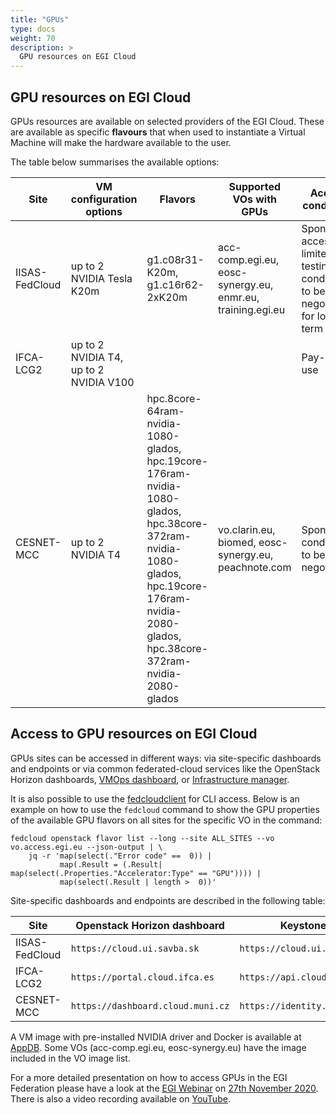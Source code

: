 ```yaml
---
title: "GPUs"
type: docs
weight: 70
description: >
  GPU resources on EGI Cloud
---
```


## GPU resources on EGI Cloud

GPUs resources are available on selected providers of the EGI Cloud. These are
available as specific **flavours** that when used to instantiate a Virtual
Machine will make the hardware available to the user.

The table below summarises the available options:

<!-- markdownlint-disable line-length -->

| Site           | VM configuration options               | Flavors                                                                                                                                                                                    | Supported VOs with GPUs                                    | Access conditions                                                                     |
| -------------- | -------------------------------------- | ------------------------------------------------------------------------------------------------------------------------------------------------------------------------------------------ | ---------------------------------------------------------- | ------------------------------------------------------------------------------------- |
| IISAS-FedCloud | up to 2 NVIDIA Tesla K20m              | g1.c08r31-K20m, g1.c16r62-2xK20m                                                                                                                                                           | acc-comp.egi.eu, eosc-synergy.eu, enmr.eu, training.egi.eu | Sponsored access for limited testing, conditions to be negotiated for long-term usage |
| IFCA-LCG2      | up to 2 NVIDIA T4, up to 2 NVIDIA V100 |                                                                                                                                                                                            |                                                            | Pay-per-use                                                                           |
| CESNET-MCC     | up to 2 NVIDIA T4                      | hpc.8core-64ram-nvidia-1080-glados, hpc.19core-176ram-nvidia-1080-glados, hpc.38core-372ram-nvidia-1080-glados, hpc.19core-176ram-nvidia-2080-glados, hpc.38core-372ram-nvidia-2080-glados | vo.clarin.eu, biomed, eosc-synergy.eu, peachnote.com       | Sponsored, conditions to be negotiated                                                |

<!-- markdownlint-enable line-length -->

## Access to GPU resources on EGI Cloud

GPUs sites can be accessed in different ways: via site-specific dashboards and
endpoints or via common federated-cloud services like the OpenStack Horizon
dashboards, [VMOps dashboard](../vmops), or [Infrastructure manager](../im).

It is also possible to use the
[fedcloudclient](https://fedcloudclient.fedcloud.eu/) for CLI access. Below is
an example on how to use the `fedcloud` command to show the GPU properties of
the available GPU flavors on all sites for the specific VO in the command:

```shell
fedcloud openstack flavor list --long --site ALL_SITES --vo vo.access.egi.eu --json-output | \
    jq -r 'map(select(."Error code" ==  0)) |
           map(.Result = (.Result| map(select(.Properties."Accelerator:Type" == "GPU")))) |
           map(select(.Result | length >  0))'
```

Site-specific dashboards and endpoints are described in the following table:

<!-- markdownlint-disable line-length -->

| Site           | Openstack Horizon dashboard       | Keystone endpoint                    |
| -------------- | --------------------------------- | ------------------------------------ |
| IISAS-FedCloud | `https://cloud.ui.savba.sk`       | `https://cloud.ui.savba.sk:5000/v3/` |
| IFCA-LCG2      | `https://portal.cloud.ifca.es`    | `https://api.cloud.ifca.es:5000/`    |
| CESNET-MCC     | `https://dashboard.cloud.muni.cz` | `https://identity.cloud.muni.cz/`    |

<!-- markdownlint-enable line-length -->

A VM image with pre-installed NVIDIA driver and Docker is available at
[AppDB](https://appdb.egi.eu/store/vappliance/nvidia.docker.centos.7). Some VOs
(acc-comp.egi.eu, eosc-synergy.eu) have the image included in the VO image list.

For a more detailed presentation on how to access GPUs in the EGI Federation
please have a look at the [EGI Webinar](https://www.egi.eu/webinars/) on
[27th November 2020](https://indico.egi.eu/event/5271/). There is also a video
recording available on [YouTube](https://youtu.be/vAuYg2oISFc).

